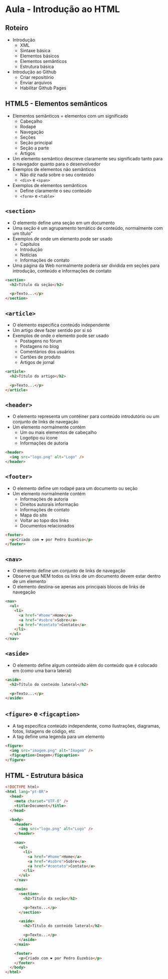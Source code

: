 # Aula - Introdução ao HTML

## Roteiro

- Introdução
  - XML
  - Sintaxe básica
  - Elementos básicos
  - Elementos semânticos
  - Estrutura básica
- Introdução ao Github
  - Criar repositório
  - Enviar arquivos
  - Habilitar Github Pages

## HTML5 - Elementos semânticos

- Elementos semânticos = elementos com um significado
  - Cabeçalho
  - Rodapé
  - Navegação
  - Seções
  - Seção principal
  - Seção a parte
  - Artigos
- Um elemento semântico descreve claramente seu significado tanto para o navegador quanto para o desenvolvedor
- Exemplos de elementos não semânticos
  - Não diz nada sobre o seu conteúdo
  - `<div>` e `<span>`
- Exemplos de elementos semânticos
  - Define claramente o seu conteúdo
  - `<form>` e `<table>`

## `<section>`

- O elemento define uma seção em um documento
- Uma seção é um agrupamento temático de conteúdo, normalmente com um título”
- Exemplos de onde um elemento pode ser usado
  - Capítulos
  - Introdução
  - Notícias
  - Informações de contato
- Uma página da Web normalmente poderia ser dividida em seções para introdução, conteúdo e
  informações de contato

```html
<section>
  <h2>Título da seção</h2>

  <p>Texto...</p>
</section>
```

## `<article>`

- O elemento especifica conteúdo independente
- Um artigo deve fazer sentido por si só
- Exemplos de onde o elemento pode ser usado
  - Postagens no fórum
  - Postagens no blog
  - Comentários dos usuários
  - Cartões de produto
  - Artigos de jornal

```html
<article>
  <h2>Título do artigo</h2>

  <p>Texto...</p>
</article>
```

## `<header>`

- O elemento representa um contêiner para conteúdo introdutório ou um conjunto de links de
  navegação
- Um elemento normalmente contém
  - Um ou mais elementos de cabeçalho
  - Logotipo ou ícone
  - Informações de autoria

```html
<header>
  <img src="logo.png" alt="Logo" />
</header>
```

## `<footer>`

- O elemento define um rodapé para um documento ou seção
- Um elemento normalmente contém
  - Informações de autoria
  - Direitos autorais informação
  - Informações de contato
  - Mapa do site
  - Voltar ao topo dos links
  - Documentos relacionados

```html
<footer>
  <p>Criado com ❤️ por Pedro Euzebio</p>
</footer>
```

## `<nav>`

- O elemento define um conjunto de links de navegação
- Observe que NEM todos os links de um documento devem estar dentro de um elemento
- O elemento destina-se apenas aos principais blocos de links de navegação

```html
<nav>
  <ul>
    <li>
      <a href="#home">Home</a>
      <a href="#sobre">Sobre</a>
      <a href="#contato">Contato</a>
    </li>
  </ul>
</nav>
```

## `<aside>`

- O elemento define algum conteúdo além do conteúdo que é colocado em (como uma barra lateral)

```html
<aside>
  <h2>Título do conteúdo lateral</h2>

  <p>Texto...</p>
</aside>
```

## `<figure>` e `<figcaption>`

- A tag especifica conteúdo independente, como ilustrações, diagramas, fotos, listagens de código, etc
- A tag define uma legenda para um elemento

```html
<figure>
  <img src="imagem.png" alt="Imagem" />
  <figcaption>Imagem</figcaption>
</figure>
```

## HTML - Estrutura básica

```html
<!DOCTYPE html>
<html lang="pt-BR">
  <head>
    <meta charset="UTF-8" />
    <title>Document</title>
  </head>

  <body>
    <header>
      <img src="logo.png" alt="Logo" />
    </header>

    <nav>
      <ul>
        <li>
          <a href="#home">Home</a>
          <a href="#sobre">Sobre</a>
          <a href="#contato">Contato</a>
        </li>
      </ul>
    </nav>

    <main>
      <section>
        <h2>Título da seção</h2>

        <p>Texto...</p>
      </section>

      <aside>
        <h2>Título do conteúdo lateral</h2>

        <p>Texto...</p>
      </aside>
    </main>

    <footer>
      <p>Criado com ❤️ por Pedro Euzebio</p>
    </footer>
  </body>
</html>
```
